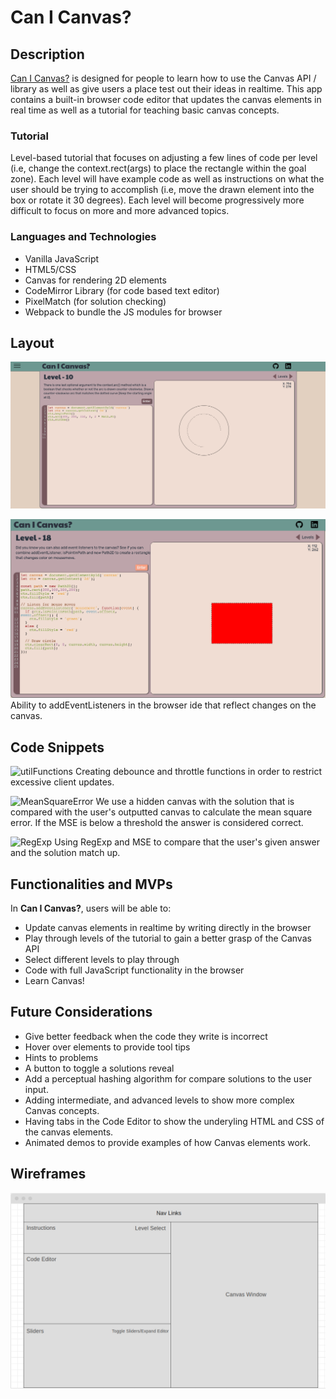 # Can I Canvas?

## Description ##
[Can I Canvas?](https://kevintungdhr.github.io/canvas-teaching-tool/) is designed for people to learn how to use the Canvas API / library as well as give users a place test out their ideas in realtime. This app contains a built-in browser code editor that updates the canvas elements in real time as well as a tutorial for teaching basic canvas concepts. 

### Tutorial ###
Level-based tutorial that focuses on adjusting a few lines of code per level (i.e, change the context.rect(args) to place the rectangle within the goal zone). Each level will have example code as well as instructions on what the user should be trying to accomplish (i.e, move the drawn element into the box or rotate it 30 degrees). Each level will become progressively more difficult to focus on more and more advanced topics. 

### Languages and Technologies ###
  * Vanilla JavaScript
  * HTML5/CSS
  * Canvas for rendering 2D elements
  * CodeMirror Library (for code based text editor)
  * PixelMatch (for solution checking)
  * Webpack to bundle the JS modules for browser


## Layout ##

![MainPage](MainPage.png)

![EventListener](AddEventListener.png)
Ability to addEventListeners in the browser ide that reflect changes on the canvas.

## Code Snippets ##

![utilFunctions](https://user-images.githubusercontent.com/59035434/162250607-be7f094a-af5c-4f6a-9b6c-41342431c365.png)
Creating debounce and throttle functions in order to restrict excessive client updates.

![MeanSquareError](https://user-images.githubusercontent.com/59035434/162250735-4b9de035-5aa9-4bb2-a033-9d9d729f91af.png)
We use a hidden canvas with the solution that is compared with the user's outputted canvas to calculate the mean square error. If the MSE is below a threshold the answer is considered correct.

![RegExp](https://user-images.githubusercontent.com/59035434/162251139-f2c8dc99-8ced-4a3d-bdc6-195f9aa9dc06.png)
Using RegExp and MSE to compare that the user's given answer and the solution match up.

## Functionalities and MVPs ##

In **Can I Canvas?**, users will be able to:

  * Update canvas elements in realtime by writing directly in the browser
  * Play through levels of the tutorial to gain a better grasp of the Canvas API
  * Select different levels to play through
  * Code with full JavaScript functionality in the browser
  * Learn Canvas!

## Future Considerations ##
  * Give better feedback when the code they write is incorrect
  * Hover over elements to provide tool tips
  * Hints to problems
  * A button to toggle a solutions reveal
  * Add a perceptual hashing algorithm for compare solutions to the user input.
  * Adding intermediate, and advanced levels to show more complex Canvas concepts.
  * Having tabs in the Code Editor to show the underyling HTML and CSS of the canvas elements.
  * Animated demos to provide examples of how Canvas elements work.

## Wireframes ##

![wireframe](wireframe.png)


